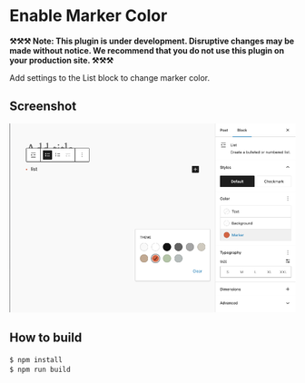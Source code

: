 # Enable Marker Color

**⚒️⚒️⚒️ Note: This plugin is under development. Disruptive changes may be made without notice. We recommend that you do not use this plugin on your production site. ⚒️⚒️⚒️**

Add settings to the List block to change marker color.

## Screenshot

![](https://raw.githubusercontent.com/hamworks/enable-marker-color/main/.wordpress-org/screenshot-1.png)


## How to build

```bash
$ npm install
$ npm run build
```
